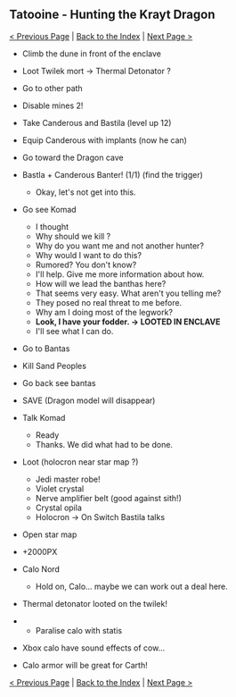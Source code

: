## Tatooine - Hunting the Krayt Dragon

[< Previous Page](046_Tatooine.md)
| [Back to the Index](./000_Index.md)
| [Next Page >](./048_Tatooine.md)


- Climb the dune in front of the enclave
- Loot Twilek mort -> Thermal Detonator ?
- Go to other path
- Disable mines 2!
- Take Canderous and Bastila (level up 12)
- Equip Canderous with implants (now he can)


- Go toward the Dragon cave
- Bastla + Canderous Banter! (1/1) (find the trigger)
    - Okay, let's not get into this.
- Go see Komad
	- I thought
	- Why should we kill ?
	- Why do you want me and not another hunter?
	- Why would I want to do this?
	- Rumored? You don't know?
	- I'll help. Give me more information about how.
	- How will we lead the banthas here?
	- That seems very easy. What aren't you telling me?
	- They posed no real threat to me before.
	- Why am I doing most of the legwork?
	- **Look, I have your fodder. -> LOOTED IN ENCLAVE**
	- I'll see what I can do.
- Go to Bantas
- Kill Sand Peoples
- Go back see bantas
- SAVE (Dragon model will disappear)
- Talk Komad
	- Ready
	- Thanks. We did what had to be done.
- Loot (holocron near star map ?)
    - Jedi master robe!
    - Violet crystal
    - Nerve amplifier belt (good against sith!)
    - Crystal opila
    - Holocron -> On Switch Bastila talks
- Open star map
- +2000PX
- Calo Nord
	- Hold on, Calo… maybe we can work out a deal here.
- Thermal detonator looted on the twilek!
- + Paralise calo with statis
- Xbox calo have sound effects of cow…
- Calo armor will be great for Carth!

[< Previous Page](046_Tatooine.md)
| [Back to the Index](./000_Index.md)
| [Next Page >](./048_Tatooine.md)

